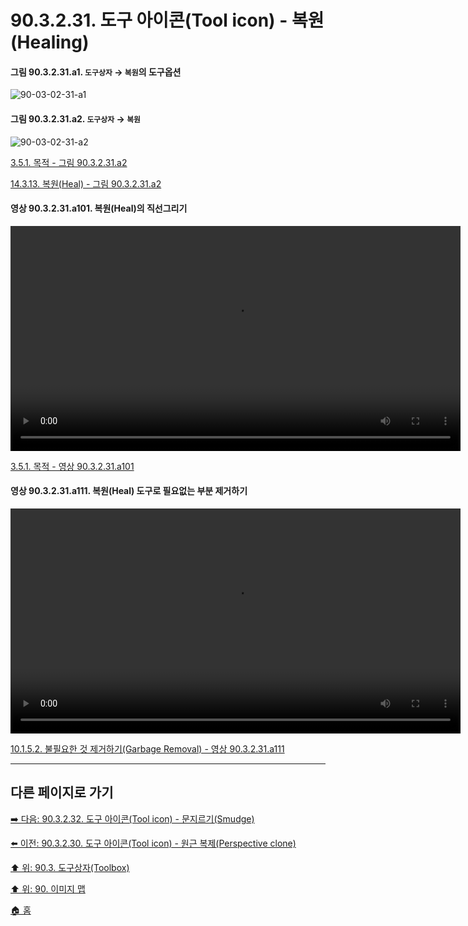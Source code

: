 # 90.3.2.31. 도구 아이콘(Tool icon) - 복원(Healing)

<a id="90-03-02-31-a1"></a>

#### 그림 90.3.2.31.a1. `도구상자` → `복원`의 도구옵션
![90-03-02-31-a1](https://github.com/wonder13662/gimp/assets/15767104/d43f81e0-f9bf-4522-a676-6f98f6190f46)

<a id="90-03-02-31-a2"></a>

#### 그림 90.3.2.31.a2. `도구상자` → `복원`
![90-03-02-31-a2](https://github.com/wonder13662/gimp/assets/15767104/b9fafcea-e1e4-4534-b7e6-cd7eeb0617b0)

[3.5.1. 목적 - 그림 90.3.2.31.a2](./03-05-01-intention.md#90-03-02-31-a2)

[14.3.13. 복원(Heal) - 그림 90.3.2.31.a2](./14-03-13-00-heal.md#90-03-02-31-a2)

<a id="90-03-02-31-a101"></a>

#### 영상 90.3.2.31.a101. 복원(Heal)의 직선그리기
<video controls="controls" width="720" environment="MacOS:Sonoma 14.2.1 GIMP 2.10.36" src="https://github.com/wonder13662/gimp/assets/15767104/b74e842f-c696-4453-97b6-db95884b4e3c"></video>

[3.5.1. 목적 - 영상 90.3.2.31.a101](./03-05-01-intention.md#90-03-02-31-a101)

<a id="90-03-02-31-a111"></a>

#### 영상 90.3.2.31.a111. 복원(Heal) 도구로 필요없는 부분 제거하기
<video controls="controls" width="720" src="https://github.com/wonder13662/gimp/assets/15767104/6afc7e56-5b80-4677-9e56-0ffa19b1720f"></video>

[10.1.5.2. 불필요한 것 제거하기(Garbage Removal) - 영상 90.3.2.31.a111](./10-01-05-02-00-garbage_removal.md#90-03-02-31-a111)

***

## 다른 페이지로 가기

[➡️ 다음: 90.3.2.32. 도구 아이콘(Tool icon) - 문지르기(Smudge)](./90-03-02-32-smudge.md)

[⬅️ 이전: 90.3.2.30. 도구 아이콘(Tool icon) - 원근 복제(Perspective clone)](./90-03-02-30-perspective_clone.md)

[⬆️ 위: 90.3. 도구상자(Toolbox)](./90-03-00-toolbox.md)

[⬆️ 위: 90. 이미지 맵](./90-00-image-map.md)

[🏠 홈](./00-home.md)
